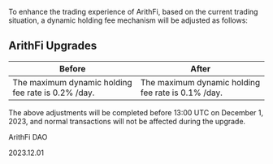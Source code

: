 To enhance the trading experience of ArithFi, based on the current trading situation, a dynamic holding fee mechanism will be adjusted as follows:

## ArithFi Upgrades

| Before | After |
| --- | --- |
| The maximum dynamic holding fee rate is 0.2% /day. | The maximum dynamic holding fee rate is 0.1% /day. |

The above adjustments will be completed before 13:00 UTC on December 1, 2023, and normal transactions will not be affected during the upgrade.

ArithFi DAO

2023.12.01
